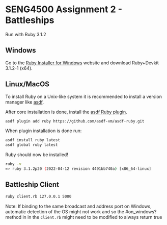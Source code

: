 # SENG4500 Assignment 2 - Battleships

Run with Ruby 3.1.2

## Windows

Go to the [Ruby Installer for Windows](https://rubyinstaller.org/) website and download Ruby+Devkit 3.1.2-1 (x64).

## Linux/MacOS
To install Ruby on a Unix-like system it is recommended to install a version manager like [asdf](https://asdf-vm.com/guide/getting-started.html).

After core installation is done, install the [asdf Ruby plugin](https://github.com/asdf-vm/asdf-ruby).
```sh
asdf plugin add ruby https://github.com/asdf-vm/asdf-ruby.git
```

When plugin installation is done run:
```sh
asdf install ruby latest
asdf global ruby latest
```

Ruby should now be installed!
```sh
ruby -v
=> ruby 3.1.2p20 (2022-04-12 revision 4491bb740a) [x86_64-linux]
```

## Battleship Client
```sh
ruby client.rb 127.0.0.1 5000
```

Note: If binding to the same broadcast and address port on Windows, automatic detection of the OS might not work and so the #on_windows? method in in the `client.rb` might need to be modified to always return true
